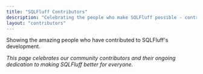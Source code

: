 ```yaml
---
title: "SQLFluff Contributors"
description: "Celebrating the people who make SQLFluff possible - contributors ranked by commits over time"
layout: "contributors"
---
```


Showing the amazing people who have contributed to SQLFluff's development.

*This page celebrates our community contributors and their ongoing dedication to making SQLFluff better for everyone.* 
